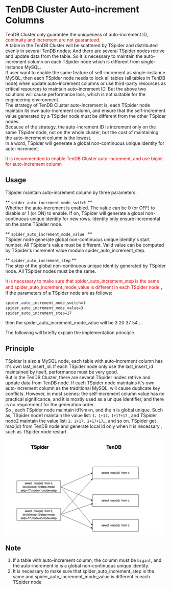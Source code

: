 # TenDB Cluster Auto-increment Columns

TenDB Cluster only guarantee the uniqueness of auto-increment ID, <font color="#dd0000">continuity  and increment are not guaranteed</font>.  
A table in the TenDB Cluster will be scattered by TSpider and distributed evenly in several TenDB nodes; And there are several TSpider nodes  retrive and update data from the table. So it is necessary to maintain the  auto-increment column on each TSpider node which is different from single-instance MySQL.  
If user want to enable the same feature of self-increment as  single-instance MySQL, then each TSpider node needs to lock all tables (all tables in TenDB node) when update auto-increment columns or use third-party resources as critical resources to maintain auto-increment ID. But the above two solutions will cause  performance loss,  which is not suitable for the engineering environment.  
The strategy of TenDB Cluster auto-increment is, each TSpider node maintain its own auto-increment column, and ensure that the self-increment value generated by a TSpider node must be different from the other TSpider nodes.      
Because of the strategy, the auto-increment ID is increment only on the same TSpider node, not on the whole cluster, but the cost of maintaining the auto-increment column is the lowest.    
In a word, TSpider will generate a global non-continuous unique identity for auto-increment.


<font color="#dd0000">It is recommended to enable TenDB Cluster auto-increment, and use bigint for auto-increment column</font> 



## Usage

TSpider maintain auto-increment column by three parameters:


** `spider_auto_increment_mode_switch` **  
Whether the auto-increment is enabled. The value can be 0 (or OFF) to disable or 1 (or ON) to enable. If on, TSpider will generate a global non-continuous unique identity for new rows. Identity only ensure incremental on the same TSpider node.   

** `spider_auto_increment_mode_value ` **  
TSpider node generate global non-continuous unique identity's start number. All TSpider's value must be different. Valid value can be computed by TSpider's increment value modulo spider_auto_increment_step. 

** `spider_auto_increment_step` **     
The step of the global non-continuous unique identity generated by TSpider node.  All TSpider nodes must be the same.     

<font color="#dd0000">It is necessary to make sure  that spider_auto_increment_step is the same  and spider_auto_increment_mode_value is different in each TSpider node</font> 
，If the parameters of  a TSpider node are as follows: 

```
spider_auto_increment_mode_switch=1
spider_auto_increment_mode_value=3
spider_auto_increment_step=17
```
then the spider_auto_increment_mode_value will be 3 20 37 54 ...


The following will briefly explain the implementation principle.
## Principle
TSpider is also a MySQL node, each table with auto-increment column has it's own last_insert_id. If each TSpider node only use the last_insert_id maintained by itself, performance must be very good.   
But in the TenDB Cluster, there are several TSpider nodes retrive and update data from TenDB node. If each TSpider node maintains it's own auto-increment column as the traditional MySQL, will cause duplicate key conflicts. However, in most scenes: the self-increment column value has no practical significance, and it is mostly used as a unique identifier, and there is no requirement for the generation order.  
So , each TSpider node maintain id%m=n, and the n is global unique. Such as, TSpider node1 maintain the value list: `1，1+17，1+17+17` , and TSpider node2 maintain the value list: `2，2+17，2+17+17…`, and so on. TSpider get max(id) from TenDB node and generate local id  only when it is necessary , such as TSpider node restart.  


<img src="../pic/auto-increment.png" width = "500" height = "300" alt="图片名称" align=center />

## Note
 1. If a table with  auto-increment column, the column must be  `bigint`,  and the  auto-increment id is a global non-continuous unique identity. 
 2. It is necessary to make sure  that spider_auto_increment_step is the same  and spider_auto_increment_mode_value is different in each TSpider node